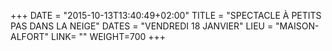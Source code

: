 +++
DATE = "2015-10-13T13:40:49+02:00"
TITLE = "SPECTACLE À PETITS PAS DANS LA NEIGE"
DATES = "VENDREDI 18 JANVIER"
LIEU = "MAISON-ALFORT"
LINK= ""
WEIGHT=700
+++

